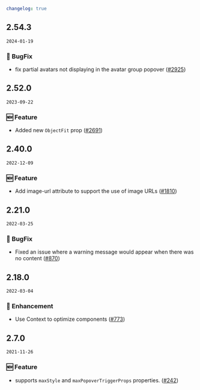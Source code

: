 ```yaml
changelog: true
```

## 2.54.3

`2024-01-19`

### 🐛 BugFix

- fix partial avatars not displaying in the avatar group popover ([#2925](https://github.com/arco-design/arco-design-vue/pull/2925))


## 2.52.0

`2023-09-22`

### 🆕 Feature

- Added new `ObjectFit` prop ([#2691](https://github.com/arco-design/arco-design-vue/pull/2691))


## 2.40.0

`2022-12-09`

### 🆕 Feature

- Add image-url attribute to support the use of image URLs ([#1810](https://github.com/arco-design/arco-design-vue/pull/1810))


## 2.21.0

`2022-03-25`

### 🐛 BugFix

- Fixed an issue where a warning message would appear when there was no content ([#870](https://github.com/arco-design/arco-design-vue/pull/870))


## 2.18.0

`2022-03-04`

### 💎 Enhancement

- Use Context to optimize components ([#773](https://github.com/arco-design/arco-design-vue/pull/773))


## 2.7.0

`2021-11-26`

### 🆕 Feature

- supports `maxStyle` and `maxPopoverTriggerProps` properties. ([#242](https://github.com/arco-design/arco-design-vue/pull/242))

